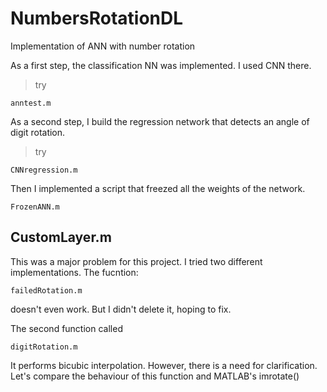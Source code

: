 # NumbersRotationDL
Implementation of ANN with number rotation


As a first step, the classification NN was implemented. I used CNN there. 
> try 
```
anntest.m
```

As a second step, I build the regression network that detects an angle of digit rotation. 
>try
```
CNNregression.m
```

Then I implemented a script that freezed all the weights of the network. 
```
FrozenANN.m
```

## CustomLayer.m
This was a major problem for this project. I tried two different implementations. The fucntion:
```
failedRotation.m
```
doesn't even work. But I didn't delete it, hoping to fix. 

The second function called 
```
digitRotation.m
```
It performs bicubic interpolation. However, there is a need for clarification. Let's compare the behaviour of this function and MATLAB's imrotate()

